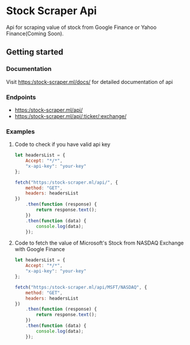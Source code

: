 # Stock Scraper Api

Api for scraping value of stock from Google Finance or Yahoo Finance(Coming Soon).

## Getting started

### Documentation

Visit [https:/stock-scraper.ml/docs/](https:/stock-scraper.ml/docs/) for detailed documentation of api

### Endpoints

-   [https:/stock-scraper.ml/api/](https:/stock-scraper.ml/api/)
-   [https:/stock-scraper.ml/api/:ticker/:exchange/](https:/stock-scraper.ml/api/:ticker/:exchange/)

### Examples

1. Code to check if you have valid api key

    ```javascript
    let headersList = {
    	Accept: "*/*",
    	"x-api-key": "your-key"
    };

    fetch("https:/stock-scraper.ml/api/", {
    	method: "GET",
    	headers: headersList
    })
    	.then(function (response) {
    		return response.text();
    	})
    	.then(function (data) {
    		console.log(data);
    	});
    ```

2. Code to fetch the value of Microsoft's Stock from NASDAQ Exchange with Google Finance

    ```javascript
    let headersList = {
    	Accept: "*/*",
    	"x-api-key": "your-key"
    };

    fetch("https:/stock-scraper.ml/api/MSFT/NASDAQ", {
    	method: "GET",
    	headers: headersList
    })
    	.then(function (response) {
    		return response.text();
    	})
    	.then(function (data) {
    		console.log(data);
    	});
    ```

